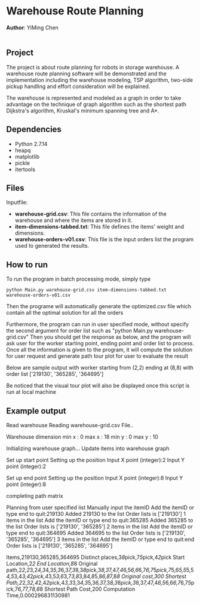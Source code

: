 # Warehouse Route Planning
**Author**: YiMing Chen<br /><br />
## Project

The project is about route planning for robots in storage warehouse. A warehouse route planning software will be demonstrated and the implementation including the warehouse modeling, TSP algorithm, two-side pickup handling and effort consideration will be explained.

The warehouse is represented and modeled as a graph in order to take advantage on the technique of graph algorithm such as the shortest path Dijkstra's algorithm, Kruskal's minimum spanning tree and A*.

## Dependencies
* Python 2.7.14
* heapq
* matplotlib
* pickle
* itertools

## Files
Inputfile:
  - **warehouse-grid.csv**: This file contains the information of the warehouse and where the items are stored in it. 
  - **item-dimensions-tabbed.txt**: This file defines the items' weight and dimensions.
  - **warehouse-orders-v01.csv**: This file is the input orders list the program used to generated the results.

## How to run
To run the program in batch processing mode, simply type 

``` 
python Main.py warehouse-grid.csv item-dimensions-tabbed.txt warehouse-orders-v01.csv
```
Then the programe will automatically generate the optimized.csv file which contain all the optimal solution for all the orders

Furthermore, the program can run in user specified mode, without specify the second argument for order list such as "python Main.py warehouse-grid.csv" 
Then you should get the response as below, and the program will ask user for the worker starting point, ending point and order list to process. 
Once all the information is given to the program, it will compute the solution for user request and generate path tour plot for user to evaluate the result

Below are sample output with worker starting from (2,2) ending at (8,8) with order list ['219130', '365285', '364695']

Be noticed that the visual tour plot will also be displayed once this script is run at local machine

## Example output
Read warehouse
Reading warehouse-grid.csv File..

Warehouse dimension
min x : 0
max x : 18
min y : 0
max y : 10

Initializing warehouse graph...
Update items into warehouse graph

Set up start point
Setting up the position
Input X point (integer):2
Input Y point (integer):2

Set up end point
Setting up the position
Input X point (integer):8
Input Y point (integer):8

completing path matrix

Planning from user specified list
Manually input the itemID
Add the itemID or type end to quit:219130
Added 219130 to the list
Order lists is ['219130']
1 items in the list
Add the itemID or type end to quit:365285
Added 365285 to the list
Order lists is ['219130', '365285']
2 items in the list
Add the itemID or type end to quit:364695
Added 364695 to the list
Order lists is ['219130', '365285', '364695']
3 items in the list
Add the itemID or type end to quit:end
Order lists is ['219130', '365285', '364695']

Items,219130,365285,364695
Distinct places,3*8*pick,7*5*pick,4*2*pick
Start Location,2*2
End Location,8*8
Original path,2*2,2*3,2*4,3*4,3*5,3*6,3*7,3*8,3*8*pick,3*8,3*7,4*7,4*6,5*6,6*6,7*6,7*5*pick,7*5,6*5,5*5,5*4,5*3,4*3,4*2*pick,4*3,5*3,6*3,7*3,8*3,8*4,8*5,8*6,8*7,8*8
Original cost,300
Shortest Path,2*2,3*2,4*2,4*2*pick,4*3,3*3,3*4,3*5,3*6,3*7,3*8,3*8*pick,3*8,3*7,4*7,4*6,5*6,6*6,7*6,7*5*pick,7*6,7*7,7*8,8*8
Shortest Path Cost,200
Computation Time,0.000296831130981

